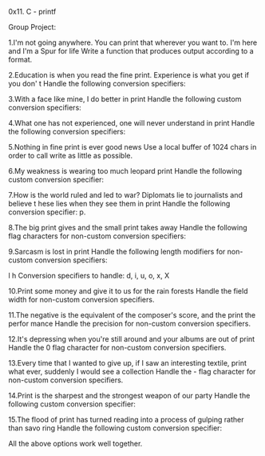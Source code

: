 0x11. C - printf

Group Project:

1.I'm not going anywhere. You can print that wherever you want to. I'm here and I'm a Spur for life
Write a function that produces output according to a format.

2.Education is when you read the fine print. Experience is what you get if you don' t
Handle the following conversion specifiers:

3.With a face like mine, I do better in print
Handle the following custom conversion specifiers:

4.What one has not experienced, one will never understand in print
Handle the following conversion specifiers:

5.Nothing in fine print is ever good news
Use a local buffer of 1024 chars in order to call write as little as possible.

6.My weakness is wearing too much leopard print
Handle the following custom conversion specifier:

7.How is the world ruled and led to war? Diplomats lie to journalists and believe t hese lies when they see them in print
Handle the following conversion specifier: p.

8.The big print gives and the small print takes away
Handle the following flag characters for non-custom conversion specifiers:

9.Sarcasm is lost in print
Handle the following length modifiers for non-custom conversion specifiers:

l
h
Conversion specifiers to handle: d, i, u, o, x, X

10.Print some money and give it to us for the rain forests
Handle the field width for non-custom conversion specifiers.

11.The negative is the equivalent of the composer's score, and the print the perfor mance
Handle the precision for non-custom conversion specifiers.

12.It's depressing when you're still around and your albums are out of print
Handle the 0 flag character for non-custom conversion specifiers.

13.Every time that I wanted to give up, if I saw an interesting textile, print what ever, suddenly I would see a collection
Handle the - flag character for non-custom conversion specifiers.

14.Print is the sharpest and the strongest weapon of our party
Handle the following custom conversion specifier:

15.The flood of print has turned reading into a process of gulping rather than savo ring
Handle the following custom conversion specifier:

All the above options work well together.
